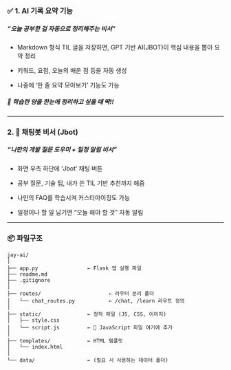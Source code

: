 

### ✅ 1. AI 기록 요약 기능

##### “오늘 공부한 걸 자동으로 정리해주는 비서”

- Markdown 형식 TIL 글을 저장하면, GPT 기반 AI(JBOT)이 핵심 내용을 뽑아 요약 정리

- 키워드, 요점, 오늘의 배운 점 등을 자동 생성

- 나중에 ‘한 줄 요약 모아보기’ 기능도 가능

##### 📌 학습한 양을 한눈에 정리하고 싶을 때 딱!!

<hr/>

### 2. 🤖 채팅봇 비서 (Jbot)

##### “나만의 개발 질문 도우미 + 일정 알림 비서”

- 화면 우측 하단에 ‘Jbot’ 채팅 버튼

- 공부 질문, 기술 팁, 내가 쓴 TIL 기반 추천까지 해줌

- 나만의 FAQ를 학습시켜 커스터마이징도 가능

- 일정이나 할 일 남기면 “오늘 해야 할 것” 자동 알림

<hr/>

### 📦 파일구조

```
jay-ai/
│
├── app.py                ← Flask 앱 실행 파일
├── readme.md
├── .gitignore
│
├── routes/                      ← 라우터 분리 폴더
│   └── chat_routes.py           ← /chat, /learn 라우트 정의
│
├── static/               ← 정적 파일 (JS, CSS, 이미지)
│   ├── style.css
│   └── script.js         ← 🔹 JavaScript 파일 여기에 추가
│
├── templates/            ← HTML 템플릿
│   └── index.html
│
└── data/                 ← (필요 시 사용하는 데이터 폴더)
```
